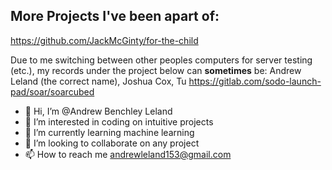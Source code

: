 More Projects I've been apart of:
-------------------------------------------------
https://github.com/JackMcGinty/for-the-child

Due to me switching between other peoples computers for server testing (etc.), my records under the project below can **sometimes** be: Andrew Leland (the correct name), Joshua Cox, Tu
https://gitlab.com/sodo-launch-pad/soar/soarcubed

- 👋 Hi, I’m @Andrew Benchley Leland
- 👀 I’m interested in coding on intuitive projects
- 🌱 I’m currently learning machine learning
- 💞️ I’m looking to collaborate on any project
- 📫 How to reach me andrewleland153@gmail.com

<!---
Crusoee/Crusoee is a ✨ special ✨ repository because its `README.md` (this file) appears on your GitHub profile.
You can click the Preview link to take a look at your changes.
--->
